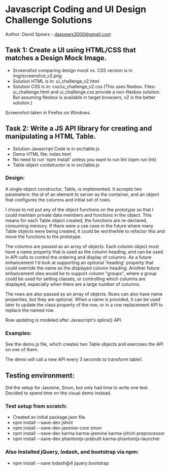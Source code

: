 # Javascript Coding and UI Design Challenge Solutions
 
 Author: David Spears - daspears3000@gmail.com
 
## Task 1:  Create a UI using HTML/CSS that matches a Design Mock Image.

- Screenshot comparing design mock vs. CSS version is in img/screenshot_v2.png
- Solution HTML is in: ui_challenge_v2.html 
- Solution CSS is in: css/ui_challenge_v2.css (This uses flexbox.
  Files: ui_challenge.html and ui_challenge.css provide a non-flexbox solution.
         But assuming flexbox is available in target browsers, v2 is the better solution.)


Screenshot taken in Firefox on Windows.

## Task 2:  Write a JS API library for creating and manipulating a HTML Table.

- Solution Javascript Code is in src/table.js
- Demo HTML file:  index.html 
- No need to run 'npm install' unless you want to run lint (npm run lint)
- Table object contstructor is in src/table.js

### Design:

A single object constructor, Table, is implemented.  It accepts two parameters: the id of an element
to server as the container, and an object that configures the columns and initial set of rows.

I chose to not put any of the object functions on the prototype so that I could maintain private
data members and functions in the object.  This means for each Table object created, the functions
are re-declared, consuming memory.  If there were a use case in the future where many Table objects
were being created, it could be worthwhile to refactor this and move the functions to the prototype.

The columns are passed as an array of objects.  Each column object must have a name property that is
used as the column heading, and can be used in API calls to control the ordering and display of
columns.  As a future enhancement I'd look at supporting an optional 'heading' property that could
override the name as the displayed column heading.  Another future enhancement idea would be to
support column "groups", where a group could be used for setting classes, or controlling which
columns are displayed, especially when there are a large number of columns.

The rows are also passed as an array of objects.  Rows can also have name properties, but they are
optional.  When a name is provided, it can be used later to update the class property of the row, or
in a row replacement API to replace the named row.

Row updating is modeled after Javascript's splice() API.

### Examples:  

 See the demo.js file, which creates two Table objects and 
 exercises the API on one of them.

 The demo will call a new API every 3 seconds to transform table1.

## Testing environment:

  Did the setup for Jasmine, Sinon, but only had time to write one test.
  Decided to spend time on the visual demo instead.

### Test setup from scratch:

- Created an initial package.json file.
- npm install --save-dev jshint
- npm install --save-dev jasmine-core sinon
- npm install --save-dev karma karma-jasmine karma-jshint-preprocessor
- npm install --save-dev phantomjs-prebuilt karma-phantomjs-launcher

### Also Installed jQuery, lodash, and bootstrap via npm:

- npm install --save lodash@4 jquery bootstrap

